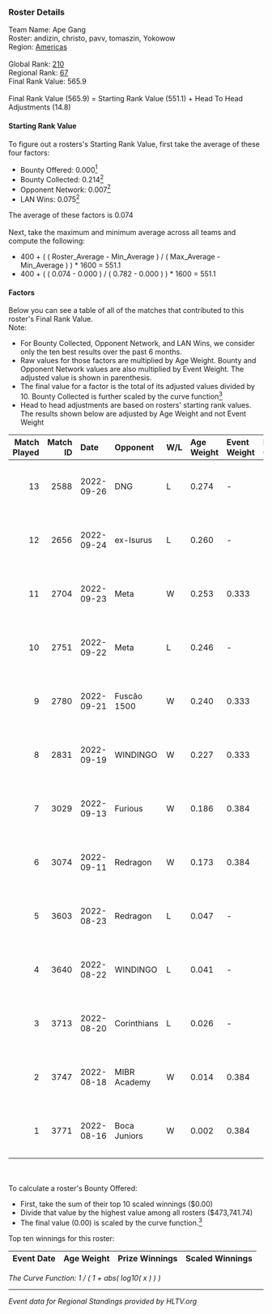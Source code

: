### Roster Details<br />
Team Name: Ape Gang<br />
Roster: andizin, christo, pavv, tomaszin, Yokowow<br />
Region: [Americas]( ../standings_americas.md)<br />
<br />
Global Rank: [210](../standings_global.md)<br />
Regional Rank: [67]( ../standings_americas.md)<br />
Final Rank Value:  565.9<br />
<br />
Final Rank Value (565.9) = Starting Rank Value (551.1) + Head To Head Adjustments (14.8)<br />

#### Starting Rank Value<br />
To figure out a rosters's Starting Rank Value, first take the average of these four factors:<br />
- Bounty Offered: 0.000[<sup>1</sup>](#table2)
- Bounty Collected: 0.214[<sup>2</sup>](#table1)
- Opponent Network: 0.007[<sup>2</sup>](#table1)
- LAN Wins: 0.075[<sup>2</sup>](#table1)

The average of these factors is 0.074<br />
<br />
Next, take the maximum and minimum average across all teams and compute the following:<br />
- 400 + ( ( Roster_Average - Min_Average ) / ( Max_Average - Min_Average ) ) * 1600 = 551.1
- 400 + ( ( 0.074 - 0.000 ) / ( 0.782 - 0.000 ) ) * 1600 = 551.1


#### Factors<br />
Below you can see a table of all of the matches that contributed to this roster's Final Rank Value.<br />
Note:<br />

- For Bounty Collected, Opponent Network, and LAN Wins, we consider only the ten best results over the past 6 months.
- Raw values for those factors are multiplied by Age Weight. Bounty and Opponent Network values are also multiplied by Event Weight. The adjusted value is shown in parenthesis.
- The final value for a factor is the total of its adjusted values divided by 10. Bounty Collected is further scaled by the curve function[<sup>3</sup>](#curveFunction)
- Head to head adjustments are based on rosters' starting rank values. The results shown below are adjusted by Age Weight and not Event Weight
<span id="table1"></span><br />


| Match Played | Match ID | Date       | Opponent     | W/L | Age Weight | Event Weight | Bounty Collected | Opponent Network | LAN Wins  | H2H Adj. | Roster                                    |
| -: | -: | :- | :- | :- | :- | :- | :- | :- | :- | -: | :- |
|           13 |     2588 | 2022-09-26 | DNG          | L   | 0.274      | -            | -                | -                | -         |    -2.28 | andizin, christo, pavv, tomaszin, Yokowow |
|           12 |     2656 | 2022-09-24 | ex-Isurus    | L   | 0.260      | -            | -                | -                | -         |    -1.35 | andizin, christo, pavv, tomaszin, Yokowow |
|           11 |     2704 | 2022-09-23 | Meta         | W   | 0.253      | 0.333        | 0.010 (0.001)    | 0.302 (0.025)    | 1 (0.253) |     6.04 | andizin, christo, pavv, tomaszin, Yokowow |
|           10 |     2751 | 2022-09-22 | Meta         | L   | 0.246      | -            | -                | -                | -         |    -1.89 | andizin, christo, pavv, tomaszin, Yokowow |
|            9 |     2780 | 2022-09-21 | Fuscão 1500  | W   | 0.240      | 0.333        | 0.013 (0.001)    | 0.221 (0.018)    | 1 (0.240) |     5.83 | andizin, christo, pavv, tomaszin, Yokowow |
|            8 |     2831 | 2022-09-19 | WINDINGO     | W   | 0.227      | 0.333        | 0.002 (0.000)    | 0.210 (0.016)    | 1 (0.227) |     4.66 | andizin, christo, pavv, tomaszin, Yokowow |
|            7 |     3029 | 2022-09-13 | Furious      | W   | 0.186      | 0.384        | 0.001 (0.000)    | 0.116 (0.008)    | 0 (0.000) |     3.55 | andizin, christo, pavv, tomaszin, Yokowow |
|            6 |     3074 | 2022-09-11 | Redragon     | W   | 0.173      | 0.384        | 0.000 (0.000)    | 0.020 (0.001)    | 0 (0.000) |     1.65 | andizin, christo, pavv, tomaszin, Yokowow |
|            5 |     3603 | 2022-08-23 | Redragon     | L   | 0.047      | -            | -                | -                | -         |    -1.02 | andizin, christo, pavv, refused, Yokowow  |
|            4 |     3640 | 2022-08-22 | WINDINGO     | L   | 0.041      | -            | -                | -                | -         |    -0.44 | andizin, christo, pavv, refused, Yokowow  |
|            3 |     3713 | 2022-08-20 | Corinthians  | L   | 0.026      | -            | -                | -                | -         |    -0.19 | andizin, christo, pavv, refused, Yokowow  |
|            2 |     3747 | 2022-08-18 | MIBR Academy | W   | 0.014      | 0.384        | 0.000 (0.000)    | 0.042 (0.000)    | 0 (0.000) |     0.21 | beg0d, card, insani, lub, spinnie         |
|            1 |     3771 | 2022-08-16 | Boca Juniors | W   | 0.002      | 0.384        | 0.000 (0.000)    | 0.034 (0.000)    | 0 (0.000) |     0.03 | alexer, Bruj, elemeNt, Hezz, MRN1         |

<br />
<span id="table2"></span><br />
To calculate a roster's Bounty Offered:<br />

- First, take the sum of their top 10 scaled winnings ($0.00)
- Divide that value by the highest value among all rosters ($473,741.74)
- The final value (0.00) is scaled by the curve function.[<sup>3</sup>](#curveFunction)

Top ten winnings for this roster:<br />

| Event Date | Age Weight | Prize Winnings | Scaled Winnings |
| :- | -: | :- | :- |


<span id="curveFunction"></span>_The Curve Function: 1 / ( 1 + abs( log10( x ) ) )_<br />

---
_Event data for Regional Standings provided by HLTV.org_<br />
